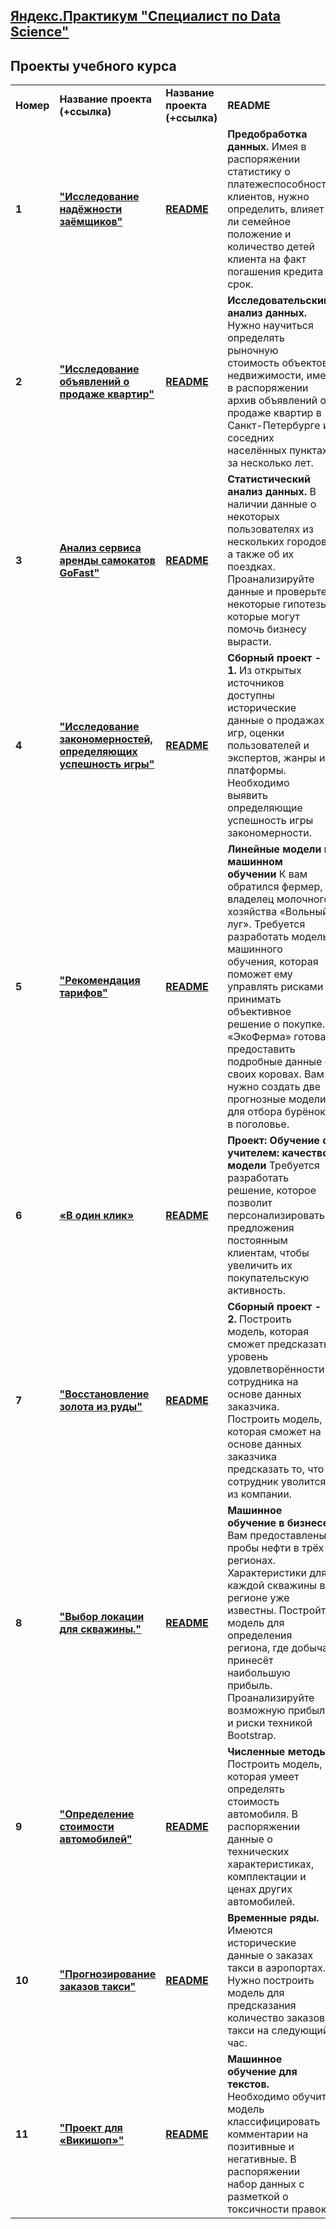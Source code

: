 ## <a href="https://practicum.yandex.ru/data-scientist/" target="_blank"><b>Яндекс.Практикум "Специалист по Data Science"</b></a>

## <b>Проекты учебного курса</b></a>

<table>
<tr>
<td><b>Номер</b></td>
<td><b>Название проекта (+ссылка)</b></td>
<td><b>Название проекта (+ссылка)</b></td>
<td><b>README</b></td>
<td><b>Используемые инструменты</b></td>
<tr>  
<td> <b>1</b></td>
<td><a href="https://github.com/rasa4552/Yandex_-_-/blob/main/Предобработка%20данных.ipynb" target="_blank"><b>"Исследование надёжности заёмщиков"</b></a></td>
<td><a href="https://github.com/rasa4552/Yandex_-_-/blob/main/README%20Исследование%20надежности%20заемщиков.md" target="_blank"><b>README</b></a></td>
<td><b>Предобработка данных.</b> Имея в распоряжении статистику о платежеспособности клиентов, нужно определить, влияет ли семейное положение и количество детей клиента на факт погашения кредита в срок.</td>
<td><b>pandas</b>
<tr>
<td> <b>2</b></td>
<td><a href="https://github.com/rasa4552/Yandex_-_-/blob/main/Исследовательский%20анализ%20данных.ipynb" target="_blank"><b>"Исследование объявлений о продаже квартир"</b></a></td>
<td><a href="https://github.com/rasa4552/Yandex_-_-/blob/main/README%20Исследование%20объявлений%20о%20продаже%20квартир.md" target="_blank"><b>README</b></a></td>
<td><b>Исследовательский анализ данных.</b> Нужно научиться определять рыночную стоимость объектов недвижимости, имея в распоряжении архив объявлений о продаже квартир в Санкт-Петербурге и соседних населённых пунктах за несколько лет.</td>
<td><b>pandas, numpy, matplotlib, seaborn</b>
<tr>
<td> <b>3</b></td>
<td><a href="https://github.com/rasa4552/Yandex_-_-/blob/main/Статистический%20анализ%20данных.ipynb" target="_blank"><b>Анализ сервиса аренды самокатов GoFast"</b></a></td>
<td><a href="https://github.com/rasa4552/Yandex_-_-/blob/main/README%20Анализ%20сервиса%20аренды%20самокатов%20GoFast.md" target="_blank"><b>README</b></a></td>
<td><b>Статистический анализ данных.</b> В наличии данные о некоторых пользователях из нескольких городов, а также об их поездках. Проанализируйте данные и проверьте некоторые гипотезы, которые могут помочь бизнесу вырасти.</td>
<td><b>pandas, numpy, matplotlib, seaborn, plotly.express</b>
<tr>
<td> <b>4</b></td>
<td><a href="https://github.com/rasa4552/Yandex_-_-/blob/main/Сборный%20проект%20-%201.ipynb" target="_blank"><b>"Исследование закономерностей, определяющих успешность игры"</b></a></td>
<td><a href="https://github.com/rasa4552/Yandex_-_-/blob/main/README%20Исследование%20закономерностей%2C%20определяющих%20успешность%20игры.md" target="_blank"><b>README</b></a></td>
<td><b>Сборный проект - 1.</b> Из открытых источников доступны исторические данные о продажах игр, оценки пользователей и экспертов, жанры и платформы. Необходимо выявить определяющие успешность игры закономерности.</td>
<td><b>pandas, numpy, matplotlib, seaborn, scipy</b>
<tr>
<td> <b>5</b></td>
<td><a href="https://github.com/rasa4552/Yandex_-_-/blob/main/Линейные%20модели%20в%20машинном%20обучении.ipynb" target="_blank"><b>"Рекомендация тарифов"</b></a></td>
<td><a href="https://github.com/rasa4552/Yandex_-_-/blob/main/README%20Рекомендация%20тарифов.md"><b>README</b></a></td>
<td><b>Линейные модели в машинном обучении</b> К вам обратился фермер, владелец молочного хозяйства «Вольный луг». Требуется разработать модель машинного обучения, которая поможет ему управлять рисками и принимать объективное решение о покупке. «ЭкоФерма» готова предоставить подробные данные о своих коровах. Вам нужно создать две прогнозные модели для отбора бурёнок в поголовье.</td>
<td><b>pandas, sklearn.[tr2_score, train_test_split, mean_absolute_error, OneHotEncoder, StandardScaler, LogisticRegression, LinearRegression, MinMaxScaler, mean_squared_error, accuracy_score, recall_score, precision_score, confusion_matrix] </b>
<tr>
<td> <b>6</b></td>
<td><a href="https://github.com/rasa4552/Yandex_-_-/blob/main/Обучение%20с%20учителем%20качество%20модели.ipynb" target="_blank">
<b>«В один клик» </b></a></td>
<td><a href="https://github.com/rasa4552/Yandex_-_-/blob/main/README%20В%20один%20клик.md" target="_blank"><b>README</b></a></td>
<td><b>Проект: Обучение с учителем: качество модели</b> Требуется разработать решение, которое позволит персонализировать предложения постоянным клиентам, чтобы увеличить их покупательскую активность.</td>
<td><b>pandas, numpy, matplotlib, sklearn.[train_test_split, DecisionTreeClassifier, RandomForestClassifier, KNeighborsClassifier, LogisticRegression, roc_auc_score, f1_score, StandardScaler,RobustScaler, MinMaxScaler, PolynomialFeatures, Pipeline] </b>
<tr>
<td> <b>7</b></td>
<td><a href="https://github.com/rasa4552/Yandex_-_-/blob/main/Сборный%20проект%20-%202.ipynb" target="_blank"><b>"Восстановление золота из руды"</b></a></td>
<td><a href="https://github.com/rasa4552/Yandex_-_-/blob/main/README%20Восстановление%20золота%20из%20руды.md" target="_blank"><b>README</b></a></td>
<td><b>Сборный проект - 2.</b> Построить модель, которая сможет предсказать уровень удовлетворённости сотрудника на основе данных заказчика. Построить модель, которая сможет на основе данных заказчика предсказать то, что сотрудник уволится из компании.</td>
<td><b>pandas, numpy, matplotlib, phik, seaborn, sklearn.[train_test_split, LinearRegression, RandomForestRegressor, DecisionTreeRegressor, KNeighborsClassifier, SVC, cross_val_score, mean_absolute_error, make_scorer, roc_auc_score, Pipeline] </b>
<tr>
<td> <b>8</b></td>
<td><a href="https://github.com/rasa4552/Yandex_-_-/blob/main/Машинное%20обучение%20в%20бизнесе.ipynb" target="_blank"><b>"Выбор локации для скважины."</b></a></td>
<td><a href="https://github.com/rasa4552/Yandex_-_-/blob/main/README%20Выбор%20локации%20для%20скважины..md" target="_blank"><b>README</b></a></td>
<td><b>Машинное обучение в бизнесе.</b> Вам предоставлены пробы нефти в трёх регионах. Характеристики для каждой скважины в регионе уже известны. Постройте модель для определения региона, где добыча принесёт наибольшую прибыль. Проанализируйте возможную прибыль и риски техникой Bootstrap.</td>
<td><b>pandas, numpy, matplotlib, phik, seaborn, sklearn.[train_test_split, LinearRegression, mean_squared_error, make_scorer ] </b>
<tr>
<td> <b>9</b></td>
<td><a href="https://github.com/rasa4552/Yandex_-_-/blob/main/Численные%20методы.ipynb" target="_blank"><b>"Определение стоимости автомобилей"</b></a></td>
<td><a href="https://github.com/rasa4552/Yandex_-_-/blob/main/README%20Определение%20стоимости%20автомобилей.md" target="_blank"><b>README</b></a></td>
<td><b>Численные методы.</b> Построить модель, которая умеет определять стоимость автомобиля. В распоряжении данные о технических характеристиках, комплектации и ценах других автомобилей.</td>
<td><b>pandas, numpy, matplotlib, seaborn, sklearn.[LinearRegression, RandomForestRegressor, DecisionTreeRegressor, OrdinalEncoder, StandardScaler, GridSearchCV], LGBMRegressor, CatBoostRegressor </b>
<tr>
<td> <b>10</b></td>
<td><a href="https://github.com/rasa4552/Yandex_-_-/blob/main/Временные%20ряды.ipynb" target="_blank"><b>"Прогнозирование заказов такси"</b></a></td>
<td><a href="https://github.com/rasa4552/Yandex_-_-/blob/main/README%20Прогнозирование%20заказов%20такси.md" target="_blank"><b>README</b></a></td>
<td><b>Временные ряды.</b> Имеются исторические данные о заказах такси в аэропортах. Нужно построить модель для предсказания количество заказов такси на следующий час.</td>
<td><b>pandas, numpy, matplotlib, seaborn, sklearn.[LinearRegression, RandomForestRegressor, DecisionTreeRegressor, OrdinalEncoder, StandardScaler, GridSearchCV, TimeSeriesSplit], LGBMRegressor, CatBoostRegressor </b>
<tr>
<td> <b>11</b></td>
<td><a href="В процессе проверки" target="_blank"><b>"Проект для «Викишоп»"</b></a></td>
<td><a href="В процессе проверки" target="_blank"><b>README</b></a></td>
<td><b>Машинное обучение для текстов.</b> Необходимо обучить модель классифицировать комментарии на позитивные и негативные. В распоряжении набор данных с разметкой о токсичности правок.</td>
<td><b>pandas, numpy, matplotlib, seaborn, sklearn.[LinearRegression, RandomForestRegressor, DecisionTreeRegressor, TfidfVectorizer, Pipeline, GridSearchCV, TimeSeriesSplit], LGBMRegressor, CatBoostRegressor, nltk </b>
<tr>
 
</table>
<br/><br/>
